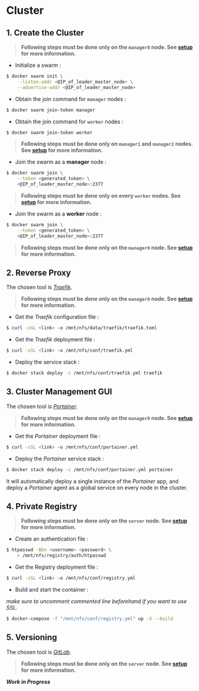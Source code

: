 # Cluster

## 1. Create the Cluster

> __Following steps must be done only on the ```manager0``` node. See [setup](../README.md) for more information.__

* Initialize a swarm :

```bash
$ docker swarm init \
    --listen-addr <@IP_of_leader_master_node> \
    --advertise-addr <@IP_of_leader_master_node>
```

* Obtain the join command for ```manager``` nodes :

```bash
$ docker swarm join-token manager
```

* Obtain the join command for ```worker``` nodes :

```bash
$ docker swarm join-token worker
```

> __Following steps must be done only on ```manager1``` and ```manager2``` nodes. See [setup](../README.md) for more information.__

* Join the swarm as a **manager** node :

```bash
$ docker swarm join \
    --token <generated_token> \
    <@IP_of_leader_master_node>:2377
```

> __Following steps must be done only on every ```worker``` nodes. See [setup](../README.md) for more information.__

* Join the swarm as a **worker** node :

```bash
$ docker swarm join \
    --token <generated_token> \
    <@IP_of_leader_master_node>:2377
```

> __Following steps must be done only on the ```manager0``` node. See [setup](../README.md) for more information.__

<!-- * create an overlay network :

```bash
docker network create -d overlay \
    --attachable --subnet 10.1.9.0/24 \
    multi-host-net
``` -->

## 2. Reverse Proxy

The chosen tool is [_Traefik_](https://traefik.io).

> __Following steps must be done only on the ```manager0``` node. See [setup](../README.md) for more information.__

* Get the _Traefik_ configuration file :

```bash
$ curl -sSL <link> -o /mnt/nfs/data/traefik/traefik.toml
```

* Get the _Traefik_ deployment file :

```bash
$ curl -sSL <link> -o /mnt/nfs/conf/traefik.yml
```

* Deploy the service stack :

```bash
$ docker stack deploy -c /mnt/nfs/conf/traefik.yml traefik
```

## 3. Cluster Management GUI

The chosen tool is [_Portainer_](https://portainer.io).

> __Following steps must be done only on the ```manager0``` node. See [setup](../README.md) for more information.__

* Get the _Portainer_ deployment file :

```bash
$ curl -sSL <link> -o /mnt/nfs/conf/portainer.yml
```

* Deploy the _Portainer_ service stack :

```bash
$ docker stack deploy -c /mnt/nfs/conf/portainer.yml portainer
```

It will automatically deploy a single instance of the _Portainer_ app, and deploy a _Portainer_ agent as a global service on every node in the cluster.

## 4. Private Registry

> __Following steps must be done only on the ```server``` node. See [setup](../README.md) for more information.__

* Create an authentication file :

```bash
$ htpasswd -Bbn <username> <password> \
    > /mnt/nfs/registry/auth/htpasswd
```

* Get the Registry deployment file :

```bash
$ curl -sSL <link> -o /mnt/nfs/conf/registry.yml
```

* Build and start the container :

_make sure to uncomment commented line beforehand if you want to use SSL._

```bash
$ docker-compose -f "/mnt/nfs/conf/registry.yml" up -d --build
```

## 5. Versioning

The chosen tool is [_GitLab_](https://about.gitlab.com).

> __Following steps must be done only on the ```server``` node. See [setup](../README.md) for more information.__

**_Work in Progress_**
